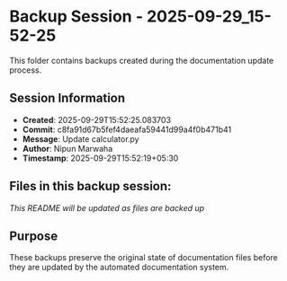 # Backup Session - 2025-09-29_15-52-25

This folder contains backups created during the documentation update process.

## Session Information
- **Created**: 2025-09-29T15:52:25.083703
- **Commit**: c8fa91d67b5fef4daeafa59441d99a4f0b471b41
- **Message**: Update calculator.py
- **Author**: Nipun Marwaha
- **Timestamp**: 2025-09-29T15:52:19+05:30

## Files in this backup session:
*This README will be updated as files are backed up*

## Purpose
These backups preserve the original state of documentation files before they are updated by the automated documentation system.
